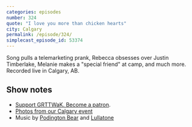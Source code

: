 ```yaml
---
categories: episodes
number: 324
quote: "I love you more than chicken hearts"
city: Calgary
permalink: /episode/324/
simplecast_episode_id: 53374
---
```


Song pulls a telemarketing prank, Rebecca obsesses over Justin Timberlake, Melanie makes a "special friend" at camp, and much more. Recorded live in Calgary, AB.

## Show notes
* [Support GRTTWaK. Become a patron](https://grownupsreadthingstheywroteaskids.com/support/?utm_source=podcast&utm_medium=referral&utm_campaign=323).
* [Photos from our Calgary event](https://www.facebook.com/pg/grownupsreadthingstheywroteaskids/photos/?tab=album&album_id=10154024075293600o)
* Music by [Podington Bear](https://geo.itunes.apple.com/us/artist/podington-bear/id250459572?at=10lR7u&mt=1&app=music) and [Lullatone](https://geo.itunes.apple.com/us/artist/lullatone/id34467705?at=10lR7u&mt=1&app=music)